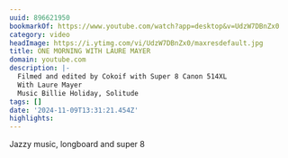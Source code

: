 ```yaml
---
uuid: 896621950
bookmarkOf: https://www.youtube.com/watch?app=desktop&v=UdzW7DBnZx0
category: video
headImage: https://i.ytimg.com/vi/UdzW7DBnZx0/maxresdefault.jpg
title: ONE MORNING WITH LAURE MAYER
domain: youtube.com
description: |-
  Filmed and edited by Cokoif with Super 8 Canon 514XL
  With Laure Mayer
  Music Billie Holiday, Solitude
tags: []
date: '2024-11-09T13:31:21.454Z'
highlights: 
---
```


Jazzy music, longboard and super 8

